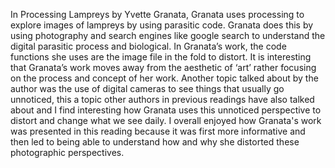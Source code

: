 In Processing Lampreys by Yvette Granata, Granata uses processing to explore images of lampreys by using parasitic code. Granata does this by using photography and search engines like google search to understand the digital parasitic process and biological. In Granata’s work, the code functions she uses are the image file in the fold to distort. It is interesting that Granata’s work moves away from the aesthetic of ‘art’  rather focusing on the process and concept of her work. Another topic talked about by the author was the use of digital cameras to see things that usually go unnoticed, this a topic other authors in previous readings have also talked about and I find interesting how Granata uses this unnoticed perspective to distort and change what we see daily. I overall enjoyed how Granata's work was presented in this reading because it was first more informative and then led to being able to understand how and why she distorted these photographic perspectives.
